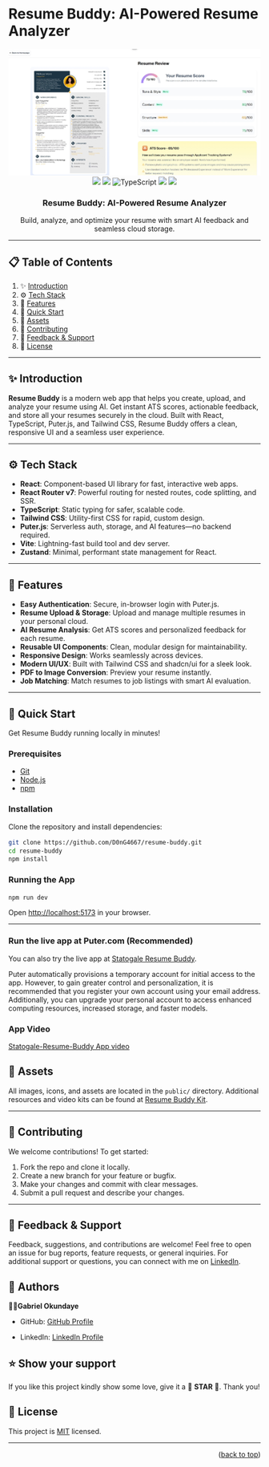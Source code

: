 # Resume Buddy: AI-Powered Resume Analyzer

<div align="center">
  <img src="public/images/Statogale-Resume-Buddy-Review.jpeg" alt="Resume Buddy Banner" width="600">
  <br />
  <div>
    <img src="https://img.shields.io/badge/React-4c84f3?style=for-the-badge&logo=react&logoColor=white">
    <img src="https://img.shields.io/badge/-Tailwind-38B2AC?style=for-the-badge&logo=tailwind-css&logoColor=white" />
    <img src="https://img.shields.io/badge/-TypeScript-black?style=for-the-badge&logoColor=white&logo=typescript&color=3178C6" alt="TypeScript" />
    <img src="https://img.shields.io/badge/Puter.js-181758?style=for-the-badge&logoColor=white">
    <img src="https://img.shields.io/badge/Vite-646CFF?style=for-the-badge&logo=vite&logoColor=white">
  </div>
  <h3 align="center">Resume Buddy: AI-Powered Resume Analyzer</h3>
  <div align="center">
    Build, analyze, and optimize your resume with smart AI feedback and seamless cloud storage.
  </div>
</div>

---

## 📋 Table of Contents

1. ✨ [Introduction](#introduction)
2. ⚙️ [Tech Stack](#tech-stack)
3. 🔋 [Features](#features)
4. 🤸 [Quick Start](#quick-start)
5. 🔗 [Assets](#assets)
6. 👥 [Contributing](#contributing)
7. 💬 [Feedback & Support](#feedback)
8. 📝 [License](#license)

---

## ✨ Introduction

**Resume Buddy** is a modern web app that helps you create, upload, and analyze your resume using AI. Get instant ATS scores, actionable feedback, and store all your resumes securely in the cloud. Built with React, TypeScript, Puter.js, and Tailwind CSS, Resume Buddy offers a clean, responsive UI and a seamless user experience.

---

## ⚙️ Tech Stack

- **React**: Component-based UI library for fast, interactive web apps.
- **React Router v7**: Powerful routing for nested routes, code splitting, and SSR.
- **TypeScript**: Static typing for safer, scalable code.
- **Tailwind CSS**: Utility-first CSS for rapid, custom design.
- **Puter.js**: Serverless auth, storage, and AI features—no backend required.
- **Vite**: Lightning-fast build tool and dev server.
- **Zustand**: Minimal, performant state management for React.

---

## 🔋 Features

- **Easy Authentication**: Secure, in-browser login with Puter.js.
- **Resume Upload & Storage**: Upload and manage multiple resumes in your personal cloud.
- **AI Resume Analysis**: Get ATS scores and personalized feedback for each resume.
- **Reusable UI Components**: Clean, modular design for maintainability.
- **Responsive Design**: Works seamlessly across devices.
- **Modern UI/UX**: Built with Tailwind CSS and shadcn/ui for a sleek look.
- **PDF to Image Conversion**: Preview your resume instantly.
- **Job Matching**: Match resumes to job listings with smart AI evaluation.

---

## 🤸 Quick Start

Get Resume Buddy running locally in minutes!

### Prerequisites

- [Git](https://git-scm.com/)
- [Node.js](https://nodejs.org/en)
- [npm](https://www.npmjs.com/)

### Installation

Clone the repository and install dependencies:

```bash
git clone https://github.com/D0nG4667/resume-buddy.git
cd resume-buddy
npm install
```

### Running the App

```bash
npm run dev
```

Open [http://localhost:5173](http://localhost:5173) in your browser.

---

### Run the live app at Puter.com (Recommended)
You can also try the live app at [Statogale Resume Buddy](https://puter.com/app/statogale-resume-buddy).

Puter automatically provisions a temporary account for initial access to the app. However, to gain greater control and personalization, it is recommended that you register your own account using your email address. Additionally, you can upgrade your personal account to access enhanced computing resources, increased storage, and faster models.

### App Video
[Statogale-Resume-Buddy App video](https://github.com/user-attachments/assets/d3b4e4ce-cff9-47c8-a416-b427936d2fd1)


## 🔗 Assets

All images, icons, and assets are located in the `public/` directory. Additional resources and video kits can be found at [Resume Buddy Kit](https://jsm.dev/resumind-kit).

---

## 👥 Contributing

We welcome contributions! To get started:

1. Fork the repo and clone it locally.
2. Create a new branch for your feature or bugfix.
3. Make your changes and commit with clear messages.
4. Submit a pull request and describe your changes.

---

## 💬 Feedback & Support
Feedback, suggestions, and contributions are welcome! Feel free to open an issue for bug reports, feature requests, or general inquiries. For additional support or questions, you can connect with me on [LinkedIn](https://www.linkedin.com/in/dr-gabriel-okundaye).

## 👥 Authors <a name="authors"></a>

🕺🏻**Gabriel Okundaye**

- GitHub: [GitHub Profile](https://github.com/D0nG4667)

- LinkedIn: [LinkedIn Profile](https://www.linkedin.com/in/dr-gabriel-okundaye)


## ⭐️ Show your support <a name="support"></a>

If you like this project kindly show some love, give it a 🌟 **STAR** 🌟. Thank you!


## 📝 License

This project is [MIT](LICENSE) licensed.

---

<p align="right">(<a href="#table">back to top</a>)</p>
